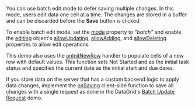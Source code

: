 You can use batch edit mode to defer saving multiple changes. In this mode, users edit data one cell at a time. The changes are stored in a buffer and can be discarded before the **Save** button is clicked.

To enable batch edit mode, set the [mode](/Documentation/ApiReference/UI_Components/dxTreeList/Configuration/editing/#mode) property to *"batch"* and enable the [editing](/Documentation/ApiReference/UI_Components/dxTreeList/Configuration/editing/#mode) object's [allowUpdating](/Documentation/ApiReference/UI_Components/dxTreeList/Configuration/editing/#allowUpdating), [allowAdding](/Documentation/ApiReference/UI_Components/dxTreeList/Configuration/editing/#allowAdding), and [allowDeleting](/Documentation/ApiReference/UI_Components/dxTreeList/Configuration/editing/#allowDeleting) properties to allow edit operations.

This demo also uses the [onInitNewRow](/Documentation/ApiReference/UI_Components/dxTreeList/Configuration/#onInitNewRow) handler to populate cells of a new row with default values. This function sets Not Started and as the initial task status and specifies the current date as the initial start and due dates.

If you store data on the server that has a custom backend logic to apply data changes, implement the [onSaving](/Documentation/ApiReference/UI_Components/dxTreeList/Configuration/#onSaving) client-side function to save all changes with a single request as done in the DataGrid's [Batch Update Request](https://js.devexpress.com/Demos/WidgetsGallery/Demo/DataGrid/BatchUpdateRequest/jQuery/Light/) demo.
